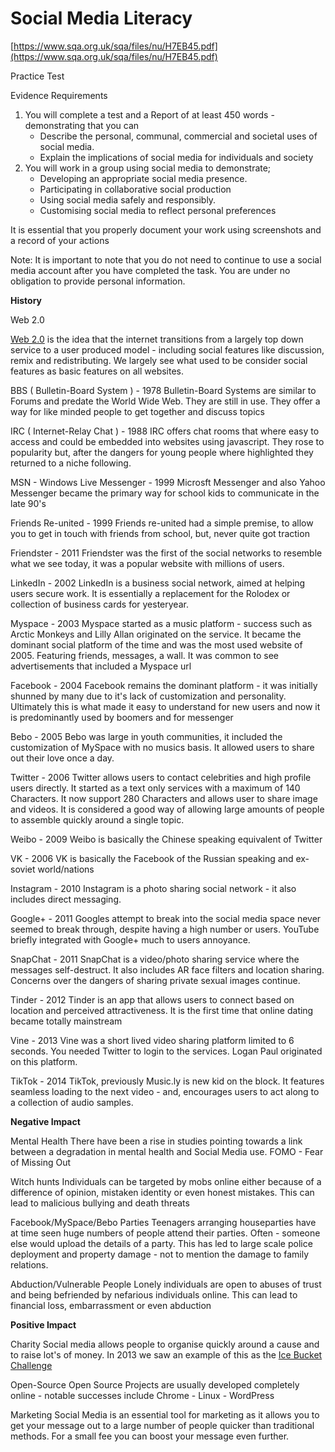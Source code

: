 # Social Media Literacy

[https://www.sqa.org.uk/sqa/files/nu/H7EB45.pdf](https://www.sqa.org.uk/sqa/files/nu/H7EB45.pdf)

Practice Test

Evidence Requirements

1. You will complete a test and a Report of at least 450 words - demonstrating that you can
   * Describe the personal, communal, commercial and societal uses of social media.
   * Explain the implications of social media for individuals and society
2. You will work in a group using social media to demonstrate;
   * Developing an appropriate social media presence.
   * Participating in collaborative social production
   * Using social media safely and responsibly.
   * Customising social media to reflect personal preferences

It is essential that you properly document your work using screenshots and a record of your actions

Note: It is important to note that you do not need to continue to use a social media account after you have completed the task. You are under no obligation to provide personal information.

**History**

Web 2.0 

[Web 2.0](https://en.wikipedia.org/wiki/Web_2.0) is the idea that the internet transitions from a largely top down service to a user produced model - including social features like discussion, remix and redistributing. We largely see what used to be consider social features as basic features on all websites.

BBS \( Bulletin-Board System \) - 1978 Bulletin-Board Systems are similar to Forums and predate the World Wide Web. They are still in use. They offer a way for like minded people to get together and discuss topics

IRC \( Internet-Relay Chat \) - 1988 IRC offers chat rooms that where easy to access and could be embedded into websites using javascript. They rose to popularity but, after the dangers for young people where highlighted they returned to a niche following.

MSN - Windows Live Messenger - 1999 Microsft Messenger and also Yahoo Messenger became the primary way for school kids to communicate in the late 90's

Friends Re-united - 1999 Friends re-united had a simple premise, to allow you to get in touch with friends from school, but, never quite got traction

Friendster - 2011 Friendster was the first of the social networks to resemble what we see today, it was a popular website with millions of users.

LinkedIn - 2002 LinkedIn is a business social network, aimed at helping users secure work. It is essentially a replacement for the Rolodex or collection of business cards for yesteryear.

Myspace - 2003 Myspace started as a music platform - success such as Arctic Monkeys and Lilly Allan originated on the service. It became the dominant social platform of the time and was the most used website of 2005. Featuring friends, messages, a wall. It was common to see advertisements that included a Myspace url

Facebook - 2004 Facebook remains the dominant platform - it was initially shunned by many due to it's lack of customization and personality. Ultimately this is what made it easy to understand for new users and now it is predominantly used by boomers and for messenger

Bebo - 2005 Bebo was large in youth communities, it included the customization of MySpace with no musics basis. It allowed users to share out their love once a day.

Twitter - 2006 Twitter allows users to contact celebrities and high profile users directly. It started as a text only services with a maximum of 140 Characters. It now support 280 Characters and allows user to share image and videos. It is considered a good way of allowing large amounts of people to assemble quickly around a single topic.

Weibo - 2009 Weibo is basically the Chinese speaking equivalent of Twitter

VK - 2006 VK is basically the Facebook of the Russian speaking and ex-soviet world/nations

Instagram - 2010 Instagram is a photo sharing social network - it also includes direct messaging.

Google+ - 2011 Googles attempt to break into the social media space never seemed to break through, despite having a high number or users. YouTube briefly integrated with Google+ much to users annoyance.

SnapChat - 2011 SnapChat is a video/photo sharing service where the messages self-destruct. It also includes AR face filters and location sharing. Concerns over the dangers of sharing private sexual images continue.

Tinder - 2012 Tinder is an app that allows users to connect based on location and perceived attractiveness. It is the first time that online dating became totally mainstream

Vine - 2013 Vine was a short lived video sharing platform limited to 6 seconds. You needed Twitter to login to the services. Logan Paul originated on this platform.

TikTok - 2014 TikTok, previously Music.ly is new kid on the block. It features seamless loading to the next video - and, encourages users to act along to a collection of audio samples.

**Negative Impact**

Mental Health There have been a rise in studies pointing towards a link between a degradation in mental health and Social Media use. FOMO - Fear of Missing Out

Witch hunts Individuals can be targeted by mobs online either because of a difference of opinion, mistaken identity or even honest mistakes. This can lead to malicious bullying and death threats

Facebook/MySpace/Bebo Parties Teenagers arranging houseparties have at time seen huge numbers of people attend their parties. Often - someone else would upload the details of a party. This has led to large scale police deployment and property damage - not to mention the damage to family relations.

Abduction/Vulnerable People Lonely individuals are open to abuses of trust and being befriended by nefarious individuals online. This can lead to financial loss, embarrassment or even abduction

**Positive Impact**

Charity Social media allows people to organise quickly around a cause and to raise lot's of money. In 2013 we saw an example of this as the [Ice Bucket Challenge](https://en.wikipedia.org/wiki/Ice_Bucket_Challenge)

Open-Source Open Source Projects are usually developed completely online - notable successes include Chrome - Linux - WordPress

Marketing Social Media is an essential tool for marketing as it allows you to get your message out to a large number of people quicker than traditional methods. For a small fee you can boost your message even further.

